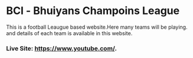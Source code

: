 # BCl - Bhuiyans Champoins League

This is a football Leaugue based website.Here many teams will be playing. and details of each team is available in this website.

### Live Site: https://www.youtube.com/.

